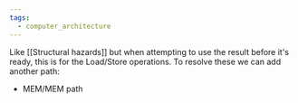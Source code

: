 ```yaml
---
tags:
  - computer_architecture
---
```

Like [[Structural hazards]] but when attempting to use the result before it's ready, this is for the Load/Store operations. To resolve these we can add another path:
- MEM/MEM path
